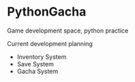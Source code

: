 # PythonGacha
Game development space, python practice

Current development planning

- Inventory System
- Save System
- Gacha System
